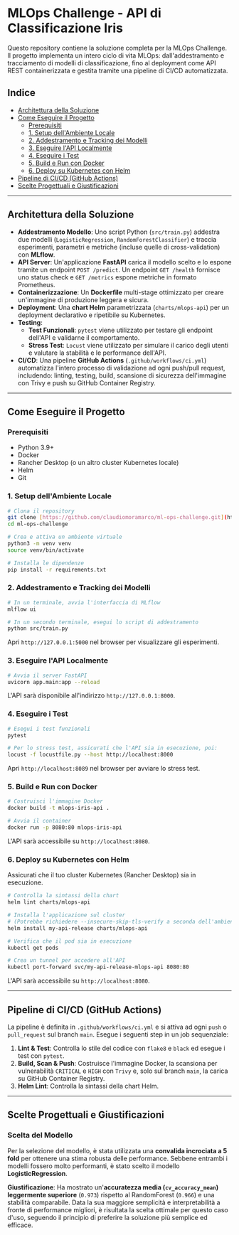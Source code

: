 # MLOps Challenge - API di Classificazione Iris

Questo repository contiene la soluzione completa per la MLOps Challenge. Il progetto implementa un intero ciclo di vita MLOps: dall'addestramento e tracciamento di modelli di classificazione, fino al deployment come API REST containerizzata e gestita tramite una pipeline di CI/CD automatizzata.

## Indice

- [Architettura della Soluzione](#architettura-della-soluzione)
- [Come Eseguire il Progetto](#come-eseguire-il-progetto)
  - [Prerequisiti](#prerequisiti)
  - [1. Setup dell'Ambiente Locale](#1-setup-dellambiente-locale)
  - [2. Addestramento e Tracking dei Modelli](#2-addestramento-e-tracking-dei-modelli)
  - [3. Eseguire l'API Localmente](#3-eseguire-lapi-localmente)
  - [4. Eseguire i Test](#4-eseguire-i-test)
  - [5. Build e Run con Docker](#5-build-e-run-con-docker)
  - [6. Deploy su Kubernetes con Helm](#6-deploy-su-kubernetes-con-helm)
- [Pipeline di CI/CD (GitHub Actions)](#pipeline-di-cicd-github-actions)
- [Scelte Progettuali e Giustificazioni](#scelte-progettuali-e-giustificazioni)

---

## Architettura della Soluzione

- **Addestramento Modello**: Uno script Python (`src/train.py`) addestra due modelli (`LogisticRegression`, `RandomForestClassifier`) e traccia esperimenti, parametri e metriche (incluse quelle di cross-validation) con **MLflow**.
- **API Server**: Un'applicazione **FastAPI** carica il modello scelto e lo espone tramite un endpoint `POST /predict`. Un endpoint `GET /health` fornisce uno status check e `GET /metrics` espone metriche in formato Prometheus.
- **Containerizzazione**: Un **Dockerfile** multi-stage ottimizzato per creare un'immagine di produzione leggera e sicura.
- **Deployment**: Una **chart Helm** parametrizzata (`charts/mlops-api`) per un deployment declarativo e ripetibile su Kubernetes.
- **Testing**:
  - **Test Funzionali**: `pytest` viene utilizzato per testare gli endpoint dell'API e validarne il comportamento.
  - **Stress Test**: `Locust` viene utilizzato per simulare il carico degli utenti e valutare la stabilità e le performance dell'API.
- **CI/CD**: Una pipeline **GitHub Actions** (`.github/workflows/ci.yml`) automatizza l'intero processo di validazione ad ogni push/pull request, includendo: linting, testing, build, scansione di sicurezza dell'immagine con Trivy e push su GitHub Container Registry.

---

## Come Eseguire il Progetto

### Prerequisiti

- Python 3.9+
- Docker
- Rancher Desktop (o un altro cluster Kubernetes locale)
- Helm
- Git

### 1. Setup dell'Ambiente Locale

```bash
# Clona il repository
git clone [https://github.com/claudiomoramarco/ml-ops-challenge.git](https://github.com/claudiomoramarco/ml-ops-challenge.git)
cd ml-ops-challenge

# Crea e attiva un ambiente virtuale
python3 -m venv venv
source venv/bin/activate

# Installa le dipendenze
pip install -r requirements.txt
```

### 2. Addestramento e Tracking dei Modelli

```bash
# In un terminale, avvia l'interfaccia di MLflow
mlflow ui

# In un secondo terminale, esegui lo script di addestramento
python src/train.py
```
Apri `http://127.0.0.1:5000` nel browser per visualizzare gli esperimenti.

### 3. Eseguire l'API Localmente

```bash
# Avvia il server FastAPI
uvicorn app.main:app --reload
```
L'API sarà disponibile all'indirizzo `http://127.0.0.1:8000`.

### 4. Eseguire i Test

```bash
# Esegui i test funzionali
pytest

# Per lo stress test, assicurati che l'API sia in esecuzione, poi:
locust -f locustfile.py --host http://localhost:8000
```
Apri `http://localhost:8089` nel browser per avviare lo stress test.

### 5. Build e Run con Docker

```bash
# Costruisci l'immagine Docker
docker build -t mlops-iris-api .

# Avvia il container
docker run -p 8080:80 mlops-iris-api
```
L'API sarà accessibile su `http://localhost:8080`.

### 6. Deploy su Kubernetes con Helm

Assicurati che il tuo cluster Kubernetes (Rancher Desktop) sia in esecuzione.

```bash
# Controlla la sintassi della chart
helm lint charts/mlops-api

# Installa l'applicazione sul cluster
# (Potrebbe richiedere --insecure-skip-tls-verify a seconda dell'ambiente)
helm install my-api-release charts/mlops-api

# Verifica che il pod sia in esecuzione
kubectl get pods

# Crea un tunnel per accedere all'API
kubectl port-forward svc/my-api-release-mlops-api 8080:80
```
L'API sarà accessibile su `http://localhost:8080`.

---

## Pipeline di CI/CD (GitHub Actions)

La pipeline è definita in `.github/workflows/ci.yml` e si attiva ad ogni `push` o `pull_request` sul branch `main`. Esegue i seguenti step in un job sequenziale:
1.  **Lint & Test**: Controlla lo stile del codice con `flake8` e `black` ed esegue i test con `pytest`.
2.  **Build, Scan & Push**: Costruisce l'immagine Docker, la scansiona per vulnerabilità `CRITICAL` e `HIGH` con `Trivy` e, solo sul branch `main`, la carica su GitHub Container Registry.
3.  **Helm Lint**: Controlla la sintassi della chart Helm.

---

## Scelte Progettuali e Giustificazioni

### Scelta del Modello

Per la selezione del modello, è stata utilizzata una **convalida incrociata a 5 fold** per ottenere una stima robusta delle performance. Sebbene entrambi i modelli fossero molto performanti, è stato scelto il modello **LogisticRegression**.

**Giustificazione**: Ha mostrato un'**accuratezza media (`cv_accuracy_mean`) leggermente superiore** (`0.973`) rispetto al RandomForest (`0.966`) e una stabilità comparabile. Data la sua maggiore semplicità e interpretabilità a fronte di performance migliori, è risultata la scelta ottimale per questo caso d'uso, seguendo il principio di preferire la soluzione più semplice ed efficace.